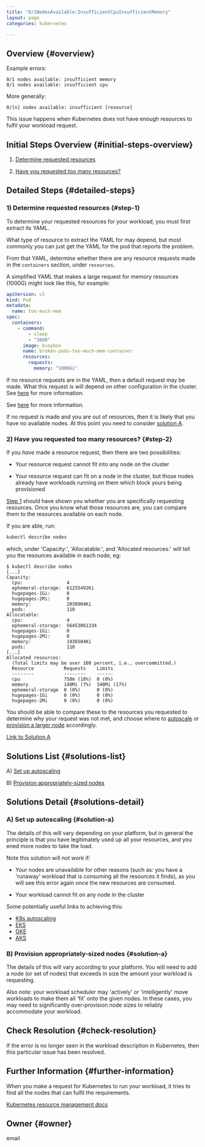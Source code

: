 ```yaml
---
title: "0/1NodesAvailable:InsufficientCpuInsufficientMemory"
layout: page
categories: kubernetes

---
```


## Overview {#overview}

Example errors:

```
0/1 nodes available: insufficient memory
0/1 nodes available: insufficient cpu
```

More generally:

```
0/[n] nodes available: insufficient [resource]
```

This issue happens when Kubernetes does not have enough resources to fulfil your workload request.

## Initial Steps Overview {#initial-steps-overview}

1) [Determine requested resources](#step-1)

2) [Have you requested too many resources?](#step-2)

## Detailed Steps {#detailed-steps}

### 1) Determine requested resources {#step-1}

To determine your requested resources for your workload, you must first extract its YAML.

What type of resource to extract the YAML for may depend, but most commonly you can just get the YAML for the pod that reports the problem.

From that YAML, determine whether there are any resource requests made in the `containers` section, under `resources`.

A simplified YAML that makes a large request for memory resources (1000G) might look like this, for example:

```yaml
apiVersion: v1
kind: Pod
metadata:
  name: too-much-mem
spec:
  containers:
    - command:
        - sleep
        - "3600"
      image: busybox
      name: broken-pods-too-much-mem-container
      resources:
        requests:
          memory: "1000Gi"
```

If no resource requests are in the YAML, then a default request may be made. What this request is will depend on other configuration in the cluster. See [here](https://kubernetes.io/docs/tasks/administer-cluster/manage-resources/) for more information.

See [here](https://kubernetes.io/docs/concepts/configuration/manage-resources-containers/) for more information.

If no request is made and you are out of resources, then it is likely that you have no available nodes. At this point you need to consider [solution A](#solution-a).

### 2) Have you requested too many resources? {#step-2}

If you _have_ made a resource request, then there are two possibilities:

- Your resource request cannot fit into any node on the cluster

- Your resource request can fit on a node in the cluster, but those nodes already have workloads running on them which block yours being provisioned

[Step 1](#step-1) should have shown you whether you are specifically requesting resources. Once you know what those resources are, you can compare them to the resources available on each node.

If you are able, run:

```sh
kubectl describe nodes
```

which, under 'Capacity:', 'Allocatable:', and 'Allocated resources:' will tell you the resources available in each node, eg:

```
$ kubectl describe nodes
[...]
Capacity:
  cpu:                4
  ephemeral-storage:  61255492Ki
  hugepages-1Gi:      0
  hugepages-2Mi:      0
  memory:             2038904Ki
  pods:               110
Allocatable:
  cpu:                4
  ephemeral-storage:  56453061334
  hugepages-1Gi:      0
  hugepages-2Mi:      0
  memory:             1936504Ki
  pods:               110
[...]
Allocated resources:
  (Total limits may be over 100 percent, i.e., overcommitted.)
  Resource           Requests    Limits
  --------           --------    ------
  cpu                750m (18%)  0 (0%)
  memory             140Mi (7%)  340Mi (17%)
  ephemeral-storage  0 (0%)      0 (0%)
  hugepages-1Gi      0 (0%)      0 (0%)
  hugepages-2Mi      0 (0%)      0 (0%)
```

You should be able to compare these to the resources you requested to determine why your request was not met, and choose where to [autoscale](#solution-a) or [provision a larger node](#solution-b) accordingly.

[Link to Solution A](#solution-a)

## Solutions List {#solutions-list}

A) [Set up autoscaling](#solution-a)

B) [Provision appropriately-sized nodes](#solution-b)

## Solutions Detail {#solutions-detail}

### A) Set up autoscaling {#solution-a}

The details of this will vary depending on your platform, but in general the principle is that you have legitimately used up all your resources, and you ened more nodes to take the load.

Note this solution will not work if:

- Your nodes are unavailable for other reasons (such as: you have a 'runaway' workload that is consuming all the resources it finds), as you will see this error again once the new resources are consumed.

- Your workload cannot fit on any node in the cluster

Some potentially useful links to achieving this:

- [K8s autoscaling](https://kubernetes.io/blog/2016/07/autoscaling-in-kubernetes/)
- [EKS](https://docs.aws.amazon.com/eks/latest/userguide/autoscaling.html)
- [GKE](https://cloud.google.com/kubernetes-engine/docs/how-to/cluster-autoscaler)
- [AKS](https://azure.microsoft.com/en-gb/updates/generally-available-aks-cluster-autoscaler/)

### B) Provision appropriately-sized nodes {#solution-a}

The details of this will vary according to your platform. You will need to add a node (or set of nodes) that exceeds in size the amount your workload is requesting.

Also note: your workload scheduler may 'actively' or 'intelligently' move workloads to make them all 'fit' onto the given nodes. In these cases, you may need to significantly over-provision node sizes to reliably accommodate your workload.

## Check Resolution {#check-resolution}

If the error is no longer seen in the workload description in Kubernetes, then this particular issue has been resolved.

## Further Information {#further-information}

When you make a request for Kubernetes to run your workload, it tries to find all the nodes that can fulfil the requirements.

[Kubernetes resource management docs](https://kubernetes.io/docs/concepts/configuration/manage-resources-containers/)

## Owner {#owner}

email

[//]: # (REFERENCED DOCS)
[//]: # (eg https://somestackoverflowpage)
[//]: # (https://github.com/kubernetes/kubernetes/issues/33777 - TODO)
